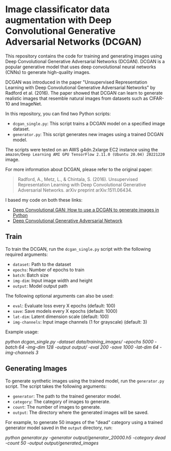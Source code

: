 # Image classificator data augmentation with Deep Convolutional Generative Adversarial Networks (DCGAN)

This repository contains the code for training and generating images using Deep Convolutional Generative Adversarial Networks (DCGAN). DCGAN is a popular generative model that uses deep convolutional neural networks (CNNs) to generate high-quality images.

DCGAN was introduced in the paper "Unsupervised Representation Learning with Deep Convolutional Generative Adversarial Networks" by Radford et al. (2016). The paper showed that DCGAN can learn to generate realistic images that resemble natural images from datasets such as CIFAR-10 and ImageNet.

In this repository, you can find two Python scripts:

- `dcgan_single.py`: This script trains a DCGAN model on a specified image dataset.
- `generator.py`: This script generates new images using a trained DCGAN model.

The scripts were tested on an AWS g4dn.2xlarge EC2 instance using the `amazon/Deep Learning AMI GPU TensorFlow 2.11.0 (Ubuntu 20.04) 20221220` image.

For more information about DCGAN, please refer to the original paper:

> Radford, A., Metz, L., & Chintala, S. (2016). Unsupervised Representation Learning with Deep Convolutional Generative Adversarial Networks. arXiv preprint arXiv:1511.06434.

I based my code on both these links:

- [Deep Convolutional GAN: How to use a DCGAN to generate images in Python](https://towardsdatascience.com/deep-convolutional-gan-how-to-use-a-dcgan-to-generate-images-in-python-b08afd4d124e)
- [Deep Convolutional Generative Adversarial Network](https://www.tensorflow.org/tutorials/generative/dcgan)

## Train

To train the DCGAN, run the `dcgan_single.py` script with the following required arguments:

- `dataset`: Path to the dataset
- `epochs`: Number of epochs to train
- `batch`: Batch size
- `img-dim`: Input image width and height
- `output`: Model output path

The following optional arguments can also be used:

- `eval`: Evaluate loss every X epochs (default: 100)
- `save`: Save models every X epochs (default: 1000)
- `lat-dim`: Latent dimension scale (default: 100)
- `img-channels`: Input image channels (1 for grayscale) (default: 3)

Example usage:

*python dcgan_single.py -dataset data/training_images/ -epochs 5000 -batch 64 -img-dim 128 -output output/ -eval 200 -save 1000 -lat-dim 64 -img-channels 3*


## Generating Images

To generate synthetic images using the trained model, run the `generator.py` script. The script takes the following arguments:

- `generator`: The path to the trained generator model.
- `category`: The category of images to generate.
- `count`: The number of images to generate.
- `output`: The directory where the generated images will be saved.

For example, to generate 50 images of the "dead" category using a trained generator model saved in the `output` directory, run:

*python generator.py -generator output/generator_20000.h5 -category dead -count 50 -output output/generated_images*
